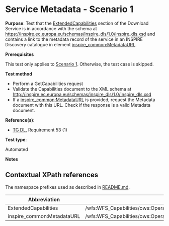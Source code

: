 # Service Metadata - Scenario 1

**Purpose**: Test that the [ExtendedCapabilities](#ExtendedCapabilities) section of the Download Service is in accordance with the schema at https://inspire.ec.europa.eu/schemas/inspire_dls/1.0/inspire_dls.xsd and contains a link to the metadata record of the service in an INSPIRE Discovery catalogue in element [inspire_common:MetadataURL](#inspireCommonMetadataUrl).

**Prerequisites**

This test only applies to [Scenario 1](./README.md#scenarios). Otherwise, the test case is skipped.


**Test method**

* Perform a GetCapabilities request
* Validate the Capabilities document to the XML schema at http://inspire.ec.europa.eu/schemas/inspire_dls/1.0/inspire_dls.xsd
* If a [inspire_common:MetadataURL](#inspireCommonMetadataUrl) is provided, request the Metadata document with this URL. Check if the response is a valid Metadata document.

**Reference(s)**:

* [TG DL](./README.md#ref_TG_DL), Requirement 53 (1)

**Test type**:

Automated

**Notes**


## Contextual XPath references

The namespace prefixes used as described in [README.md](http://inspire.ec.europa.eu/id/ats/download-wfs/3.1/wfs-pre-defined/README#namespaces).

Abbreviation                                               |  XPath expression
---------------------------------------------------------- | -------------------------------------------------------------------------
ExtendedCapabilities <a name="ExtendedCapabilities"></a> | /wfs:WFS_Capabilities/ows:OperationsMetadata/ows:ExtendedCapabilities/inspire_dls:ExtendedCapabilities/
inspire_common:MetadataURL <a name="inspireCommonMetadataUrl"></a> | /wfs:WFS_Capabilities/ows:OperationsMetadata/ows:ExtendedCapabilities/inspire_dls:ExtendedCapabilities/inspire_common:MetadataUrl/inspire_common:URL
